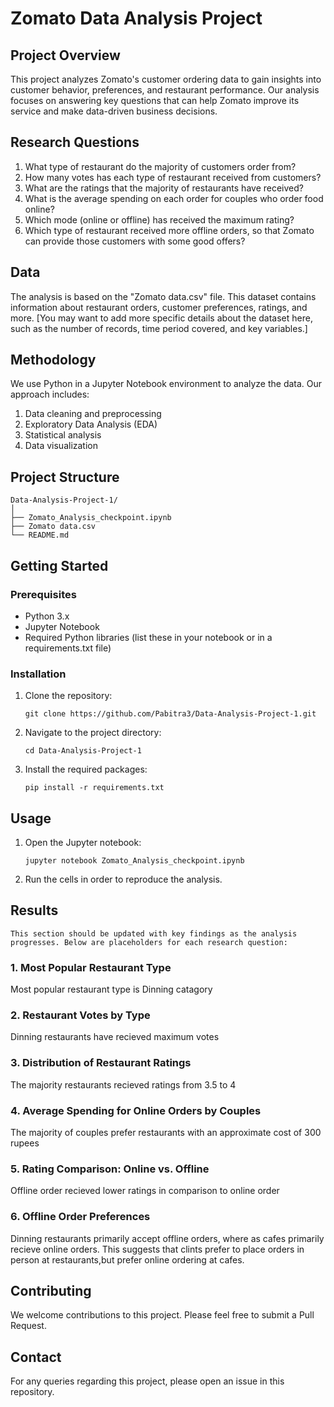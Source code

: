 # Zomato Data Analysis Project

## Project Overview

This project analyzes Zomato's customer ordering data to gain insights into customer behavior, preferences, and restaurant performance. Our analysis focuses on answering key questions that can help Zomato improve its service and make data-driven business decisions.

## Research Questions

1. What type of restaurant do the majority of customers order from?
2. How many votes has each type of restaurant received from customers?
3. What are the ratings that the majority of restaurants have received?
4. What is the average spending on each order for couples who order food online?
5. Which mode (online or offline) has received the maximum rating?
6. Which type of restaurant received more offline orders, so that Zomato can provide those customers with some good offers?

## Data

The analysis is based on the "Zomato data.csv" file. This dataset contains information about restaurant orders, customer preferences, ratings, and more. [You may want to add more specific details about the dataset here, such as the number of records, time period covered, and key variables.]

## Methodology

We use Python in a Jupyter Notebook environment to analyze the data. Our approach includes:

1. Data cleaning and preprocessing
2. Exploratory Data Analysis (EDA)
3. Statistical analysis
4. Data visualization

## Project Structure

```
Data-Analysis-Project-1/
│
├── Zomato_Analysis_checkpoint.ipynb
├── Zomato data.csv
└── README.md
```

## Getting Started

### Prerequisites

- Python 3.x
- Jupyter Notebook
- Required Python libraries (list these in your notebook or in a requirements.txt file)

### Installation

1. Clone the repository:
   ```
   git clone https://github.com/Pabitra3/Data-Analysis-Project-1.git
   ```

2. Navigate to the project directory:
   ```
   cd Data-Analysis-Project-1
   ```

3. Install the required packages:
   ```
   pip install -r requirements.txt
   ```
   
## Usage

1. Open the Jupyter notebook:
   ```
   jupyter notebook Zomato_Analysis_checkpoint.ipynb
   ```

2. Run the cells in order to reproduce the analysis.

## Results

    This section should be updated with key findings as the analysis progresses. Below are placeholders for each research question:

### 1. Most Popular Restaurant Type

   Most popular restaurant type is Dinning catagory

### 2. Restaurant Votes by Type

   Dinning restaurants have recieved maximum votes

### 3. Distribution of Restaurant Ratings

   The majority restaurants recieved ratings from 3.5 to 4

### 4. Average Spending for Online Orders by Couples

   The majority of couples prefer restaurants with an approximate cost of 300 rupees

### 5. Rating Comparison: Online vs. Offline

   Offline order recieved lower ratings in comparison to online order

### 6. Offline Order Preferences

 Dinning restaurants primarily accept offline orders, where as cafes primarily recieve online orders. This suggests that clints prefer to place orders in person at restaurants,but prefer online ordering at cafes.

## Contributing

We welcome contributions to this project. Please feel free to submit a Pull Request.


## Contact

For any queries regarding this project, please open an issue in this repository.
